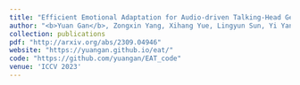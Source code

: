 ```yaml
---
title: "Efficient Emotional Adaptation for Audio-driven Talking-Head Generation"
author: "<b>Yuan Gan</b>, Zongxin Yang, Xihang Yue, Lingyun Sun, Yi Yang"
collection: publications
pdf: "http://arxiv.org/abs/2309.04946"
website: "https://yuangan.github.io/eat/"
code: "https://github.com/yuangan/EAT_code"
venue: 'ICCV 2023'
---
```

